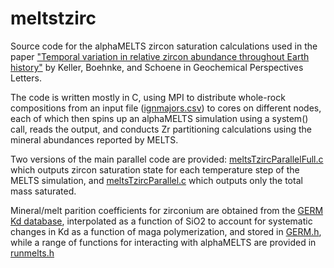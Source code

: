# meltstzirc
Source code for the alphaMELTS zircon saturation calculations used in the paper ["Temporal variation in relative zircon abundance throughout Earth history"](https://doi.org/10.7185/geochemlet.1721) by Keller, Boehnke, and Schoene in Geochemical Perspectives Letters.

The code is written mostly in C, using MPI to distribute whole-rock compositions from an input file ([ignmajors.csv](ignmajors.csv)) to cores on different nodes, each of which then spins up an alphaMELTS simulation using a system() call, reads the output, and conducts Zr partitioning calculations using the mineral abundances reported by MELTS. 

Two versions of the main parallel code are provided: [meltsTzircParallelFull.c](meltsTzircParallelFull.c) which outputs zircon saturation state for each temperature step of the MELTS simulation, and [meltsTzircParallel.c](meltsTzircParallel.c) which outputs only the total mass saturated. 

Mineral/melt parition coefficients for zirconium are obtained from the [GERM Kd database](https://earthref.org/KDD/), interpolated as a function of SiO2 to account for systematic changes in Kd as a function of maga polymerization, and stored in [GERM.h](GERM.h), while a range of functions for interacting with alphaMELTS are provided in [runmelts.h](runmelts.h)

